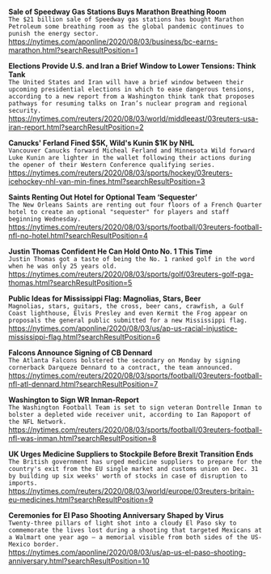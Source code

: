 **Sale of Speedway Gas Stations Buys Marathon Breathing Room**\
`The $21 billion sale of Speedway gas stations has bought Marathon Petroleum some breathing room as the global pandemic continues to punish the energy sector. `\
https://nytimes.com/aponline/2020/08/03/business/bc-earns-marathon.html?searchResultPosition=1

**Elections Provide U.S. and Iran a Brief Window to Lower Tensions: Think Tank**\
`The United States and Iran will have a brief window between their upcoming presidential elections in which to ease dangerous tensions, according to a new report from a Washington think tank that proposes pathways for resuming talks on Iran’s nuclear program and regional security.`\
https://nytimes.com/reuters/2020/08/03/world/middleeast/03reuters-usa-iran-report.html?searchResultPosition=2

**Canucks' Ferland Fined $5K, Wild's Kunin $1K by NHL**\
`Vancouver Canucks forward Micheal Ferland and Minnesota Wild forward Luke Kunin are lighter in the wallet following their actions during the opener of their Western Conference qualifying series.`\
https://nytimes.com/reuters/2020/08/03/sports/hockey/03reuters-icehockey-nhl-van-min-fines.html?searchResultPosition=3

**Saints Renting Out Hotel for Optional Team ‘Sequester’**\
`The New Orleans Saints are renting out four floors of a French Quarter hotel to create an optional "sequester" for players and staff beginning Wednesday.`\
https://nytimes.com/reuters/2020/08/03/sports/football/03reuters-football-nfl-no-hotel.html?searchResultPosition=4

**Justin Thomas Confident He Can Hold Onto No. 1 This Time**\
`Justin Thomas got a taste of being the No. 1 ranked golf in the word when he was only 25 years old.`\
https://nytimes.com/reuters/2020/08/03/sports/golf/03reuters-golf-pga-thomas.html?searchResultPosition=5

**Public Ideas for Mississippi Flag: Magnolias, Stars, Beer**\
`Magnolias, stars, guitars, the cross, beer cans, crawfish, a Gulf Coast lighthouse, Elvis Presley and even Kermit the Frog appear on proposals the general public submitted for a new Mississippi flag.`\
https://nytimes.com/aponline/2020/08/03/us/ap-us-racial-injustice-mississippi-flag.html?searchResultPosition=6

**Falcons Announce Signing of CB Dennard**\
`The Atlanta Falcons bolstered the secondary on Monday by signing cornerback Darqueze Dennard to a contract, the team announced.`\
https://nytimes.com/reuters/2020/08/03/sports/football/03reuters-football-nfl-atl-dennard.html?searchResultPosition=7

**Washington to Sign WR Inman-Report**\
`The Washington Football Team is set to sign veteran Dontrelle Inman to bolster a depleted wide receiver unit, according to Ian Rapoport of the NFL Network.`\
https://nytimes.com/reuters/2020/08/03/sports/football/03reuters-football-nfl-was-inman.html?searchResultPosition=8

**UK Urges Medicine Suppliers to Stockpile Before Brexit Transition Ends**\
`The British government has urged medicine suppliers to prepare for the country's exit from the EU single market and customs union on Dec. 31 by building up six weeks' worth of stocks in case of disruption to imports.`\
https://nytimes.com/reuters/2020/08/03/world/europe/03reuters-britain-eu-medicines.html?searchResultPosition=9

**Ceremonies for El Paso Shooting Anniversary Shaped by Virus**\
`Twenty-three pillars of light shot into a cloudy El Paso sky to commemorate the lives lost during a shooting that targeted Mexicans at a Walmart one year ago — a memorial visible from both sides of the US-Mexico border.`\
https://nytimes.com/aponline/2020/08/03/us/ap-us-el-paso-shooting-anniversary.html?searchResultPosition=10

